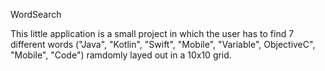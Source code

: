 WordSearch

This little application is a small project in which the user has to find 7 different words ("Java", "Kotlin", "Swift", "Mobile",
 "Variable", ObjectiveC", "Mobile", "Code") ramdomly layed out in a 10x10 grid.
